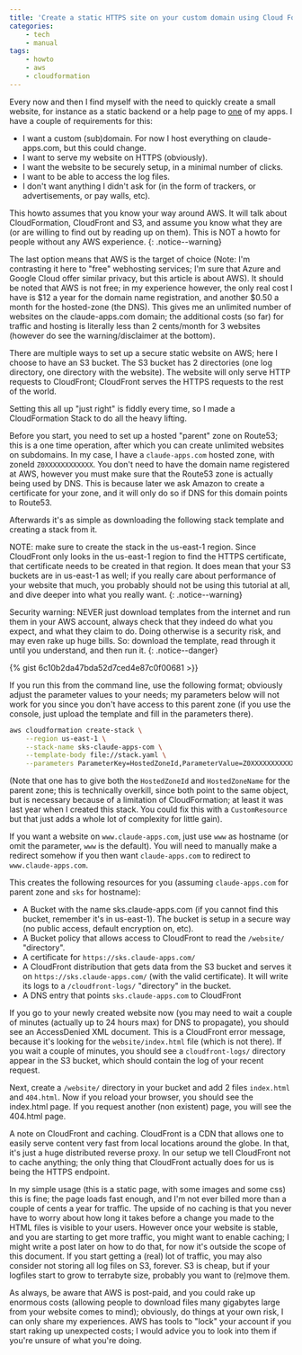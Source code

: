 ```yaml
---
title: 'Create a static HTTPS site on your custom domain using Cloud Formation'
categories:
    - tech
    - manual
tags:
    - howto
    - aws
    - cloudformation
---
```


Every now and then I find myself with the need to quickly create a small website, for instance as a static backend or a help page to [one](https://sks.claude-apps.com/) of my apps.
I have a couple of requirements for this:

- I want a custom (sub)domain. For now I host everything on claude-apps.com, but this could change.
- I want to serve my website on HTTPS (obviously).
- I want the website to be securely setup, in a minimal number of clicks.
- I want to be able to access the log files.
- I don't want anything I didn't ask for (in the form of trackers, or advertisements, or pay walls, etc).

This howto assumes that you know your way around AWS.
It will talk about CloudFormation, CloudFront and S3, and assume you know what they are (or are willing to find out by reading up on them).
This is NOT a howto for people without any AWS experience.
{: .notice--warning}

The last option means that AWS is the target of choice (Note: I'm contrasting it here to "free" webhosting services; I'm sure that Azure and Google Cloud offer similar privacy, but this article is about AWS).
It should be noted that AWS is not free; in my experience however, the only real cost I have is $12 a year for the domain name registration, and another $0.50 a month for the hosted-zone (the DNS).
This gives me an unlimited number of websites on the claude-apps.com domain; the additional costs (so far) for traffic and hosting is literally less than 2 cents/month for 3 websites (however do see the warning/disclaimer at the bottom).

There are multiple ways to set up a secure static website on AWS; here I choose to have an S3 bucket.
The S3 bucket has 2 directories (one log directory, one directory with the website).
The website will only serve HTTP requests to CloudFront; CloudFront serves the HTTPS requests to the rest of the world.

Setting this all up "just right" is fiddly every time, so I made a CloudFormation Stack to do all the heavy lifting.

Before you start, you need to set up a hosted "parent" zone on Route53; this is a one time operation, after which you can create unlimited websites on subdomains.
In my case, I have a `claude-apps.com` hosted zone, with zoneId `Z0XXXXXXXXXXXX`.
You don't need to have the domain name registered at AWS, however you must make sure that the Route53 zone is actually being used by DNS.
This is because later we ask Amazon to create a certificate for your zone, and it will only do so if DNS for this domain points to Route53.

Afterwards it's as simple as downloading the following stack template and creating a stack from it.

NOTE: make sure to create the stack in the us-east-1 region.
Since CloudFront only looks in the us-east-1 region to find the HTTPS certificate, that certificate needs to be created in that region.
It does mean that your S3 buckets are in us-east-1 as well; if you really care about performance of your website that much, you probably should not be using this tutorial at all, and dive deeper into what you really want.
{: .notice--warning}

Security warning: NEVER just download templates from the internet and run them in your AWS account, always check that they indeed do what you expect, and what they claim to do.
Doing otherwise is a security risk, and may even rake up huge bills.
So: download the template, read through it until you understand, and then run it.
{: .notice--danger}

{% gist 6c10b2da47bda52d7ced4e87c0f00681 >}}

If you run this from the command line, use the following format; obviously adjust the parameter values to your needs; my parameters below will not work for you since you don't have access to this parent zone (if you use the console, just upload the template and fill in the parameters there).

```bash
aws cloudformation create-stack \
    --region us-east-1 \
    --stack-name sks-claude-apps-com \
    --template-body file://stack.yaml \
    --parameters ParameterKey=HostedZoneId,ParameterValue=Z0XXXXXXXXXXXX ParameterKey=HostedZoneName,ParameterValue=claude-apps.com ParameterKey=Hostname,ParameterValue=sks ParameterKey=PriceClass,ParameterValue=PriceClass_100
```

(Note that one has to give both the `HostedZoneId` and `HostedZoneName` for the parent zone; this is technically overkill, since both point to the same object, but is necessary because of a limitation of CloudFormation; at least it was last year when I created this stack. You could fix this with a `CustomResource` but that just adds a whole lot of complexity for little gain).

If you want a website on `www.claude-apps.com`, just use `www` as hostname (or omit the parameter, `www` is the default).
You will need to manually make a redirect somehow if you then want `claude-apps.com` to redirect to `www.claude-apps.com`.

This creates the following resources for you (assuming `claude-apps.com` for parent zone and `sks` for hostname):

- A Bucket with the name sks.claude-apps.com (if you cannot find this bucket, remember it's in us-east-1). The bucket is setup in a secure way (no public access, default encryption on, etc).
- A Bucket policy that allows access to CloudFront to read the `/website/` "directory".
- A certificate for `https://sks.claude-apps.com/`
- A CloudFront distribution that gets data from the S3 bucket and serves it on `https://sks.claude-apps.com/` (with the valid certificate). It will write its logs to a `/cloudfront-logs/` "directory" in the bucket.
- A DNS entry that points `sks.claude-apps.com` to CloudFront

If you go to your newly created website now (you may need to wait a couple of minutes (actually up to 24 hours max) for DNS to propagate), you should see an AccessDenied XML document.
This is a CloudFront error message, because it's looking for the `website/index.html` file (which is not there).
If you wait a couple of minutes, you should see a `cloudfront-logs/` directory appear in the S3 bucket, which should contain the log of your recent request.

Next, create a `/website/` directory in your bucket and add 2 files `index.html` and `404.html`.
Now if you reload your browser, you should see the index.html page.
If you request another (non existent) page, you will see the 404.html page.

<div markdown="1" class="notice">
A note on CloudFront and caching.
CloudFront is a CDN that allows one to easily serve content very fast from local locations around the globe.
In that, it's just a huge distributed reverse proxy.
In our setup we tell CloudFront not to cache anything; the only thing that CloudFront actually does for us is being the HTTPS endpoint.

In my simple usage (this is a static page, with some images and some css) this is fine; the page loads fast enough, and I'm not ever billed more than a couple of cents a year for traffic.
The upside of no caching is that you never have to worry about how long it takes before a change you made to the HTML files is visible to your users.
However once your website is stable, and you are starting to get more traffic, you might want to enable caching; I might write a post later on how to do that, for now it's outside the scope of this document.
If you start getting a (real) lot of traffic, you may also consider not storing all log files on S3, forever.
S3 is cheap, but if your logfiles start to grow to terrabyte size, probably you want to (re)move them.

As always, be aware that AWS is post-paid, and you could rake up enormous costs (allowing people to download files many gigabytes large from your website comes to mind); obviously, do things at your own risk, I can only share my experiences.
AWS has tools to "lock" your account if you start raking up unexpected costs; I would advice you to look into them if you're unsure of what you're doing.
</div>
